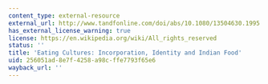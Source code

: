 ```yaml
---
content_type: external-resource
external_url: http://www.tandfonline.com/doi/abs/10.1080/13504630.1995.9959426
has_external_license_warning: true
license: https://en.wikipedia.org/wiki/All_rights_reserved
status: ''
title: 'Eating Cultures: Incorporation, Identity and Indian Food'
uid: 256051ad-8e7f-4258-a98c-ffe7793f65e6
wayback_url: ''
---
```

